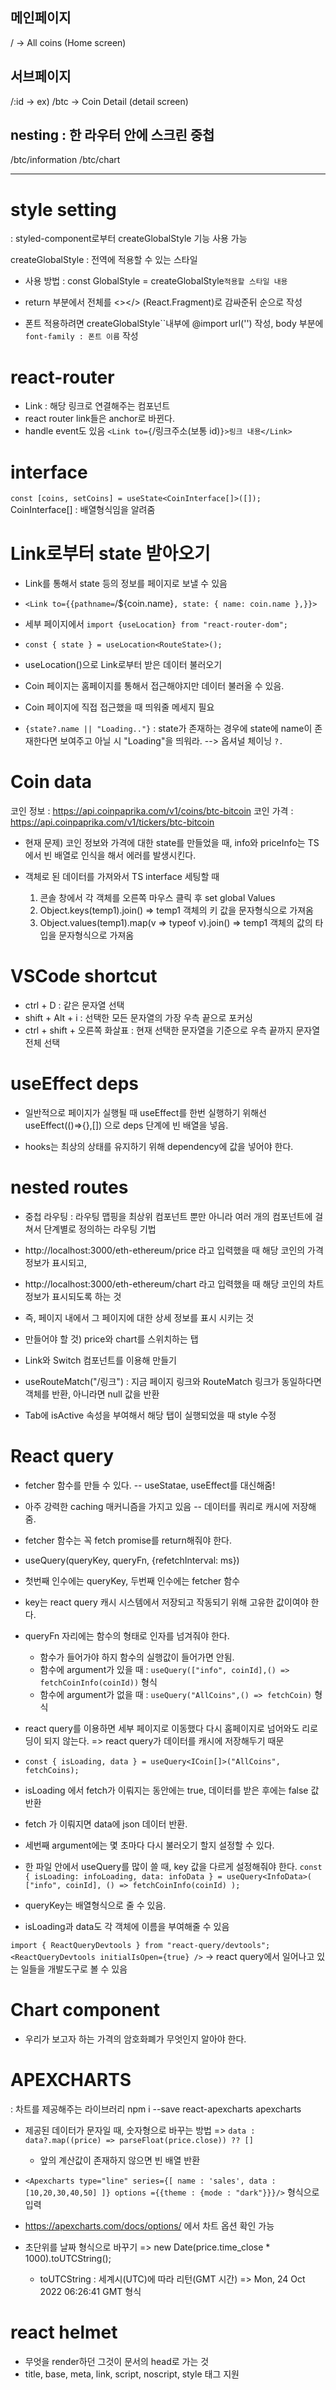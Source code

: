 ## 메인페이지

/ -> All coins (Home screen)

## 서브페이지

/:id -> ex) /btc -> Coin Detail (detail screen)

## nesting : 한 라우터 안에 스크린 중첩

/btc/information
/btc/chart

---

# style setting

: styled-component로부터 createGlobalStyle 기능 사용 가능

createGlobalStyle : 전역에 적용할 수 있는 스타일

- 사용 방법 : const GlobalStyle = createGlobalStyle`적용할 스타일 내용`
- return 부분에서 전체를 <></> (React.Fragment)로 감싸준뒤 <GlobalStyle /><Router /> 순으로 작성

- 폰트 적용하려면 createGlobalStyle``내부에 @import url('') 작성, body 부분에`font-family : 폰트 이름` 작성

# react-router

- Link : 해당 링크로 연결해주는 컴포넌트
- react router link들은 anchor로 바뀐다.
- handle event도 있음
  `<Link to={`/링크주소(보통 id)`}>링크 내용</Link>`

# interface

`const [coins, setCoins] = useState<CoinInterface[]>([]);`
CoinInterface[] : 배열형식임을 알려줌

# Link로부터 state 받아오기

- Link를 통해서 state 등의 정보를 페이지로 보낼 수 있음
- `<Link to={{pathname=`/${coin.name}`, state: { name: coin.name },}}>`
- 세부 페이지에서 `import {useLocation} from "react-router-dom";`
- `const { state } = useLocation<RouteState>();`
- useLocation()으로 Link로부터 받은 데이터 불러오기

- Coin 페이지는 홈페이지를 통해서 접근해야지만 데이터 불러올 수 있음.
- Coin 페이지에 직접 접근했을 때 띄워줄 메세지 필요
- `{state?.name || "Loading.."}` : state가 존재하는 경우에 state에 name이 존재한다면 보여주고 아닐 시 "Loading"을 띄워라. --> 옵셔널 체이닝 `?.`

# Coin data

코인 정보 : https://api.coinpaprika.com/v1/coins/btc-bitcoin
코인 가격 : https://api.coinpaprika.com/v1/tickers/btc-bitcoin

- 현재 문제) 코인 정보와 가격에 대한 state를 만들었을 때, info와 priceInfo는 TS에서 빈 배열로 인식을 해서 에러를 발생시킨다.

- 객체로 된 데이터를 가져와서 TS interface 세팅할 때
  1. 콘솔 창에서 각 객체를 오른쪽 마우스 클릭 후 set global Values
  2. Object.keys(temp1).join() => temp1 객체의 키 값을 문자형식으로 가져옴
  3. Object.values(temp1).map(v => typeof v).join() => temp1 객체의 값의 타입을 문자형식으로 가져옴

# VSCode shortcut

- ctrl + D : 같은 문자열 선택
- shift + Alt + i : 선택한 모든 문자열의 가장 우측 끝으로 포커싱
- ctrl + shift + 오른쪽 화살표 : 현재 선택한 문자열을 기준으로 우측 끝까지 문자열 전체 선택

# useEffect deps

- 일반적으로 페이지가 실행될 때 useEffect를 한번 실행하기 위해선 useEffect(()=>{},[]) 으로 deps 단계에 빈 배열을 넣음.

- hooks는 최상의 상태를 유지하기 위해 dependency에 값을 넣어야 한다.

# nested routes

- 중첩 라우팅 : 라우팅 맵핑을 최상위 컴포넌트 뿐만 아니라 여러 개의 컴포넌트에 걸쳐서 단계별로 정의하는 라우팅 기법

- http://localhost:3000/eth-ethereum/price 라고 입력했을 때 해당 코인의 가격 정보가 표시되고,
- http://localhost:3000/eth-ethereum/chart 라고 입력했을 때 해당 코인의 차트 정보가 표시되도록 하는 것

- 즉, 페이지 내에서 그 페이지에 대한 상세 정보를 표시 시키는 것

- 만들어야 할 것) price와 chart를 스위치하는 탭
- Link와 Switch 컴포넌트를 이용해 만들기

- useRouteMatch("/링크") : 지금 페이지 링크와 RouteMatch 링크가 동일하다면 객체를 반환, 아니라면 null 값을 반환
- Tab에 isActive 속성을 부여해서 해당 탭이 실행되었을 때 style 수정

# React query

- fetcher 함수를 만들 수 있다. -- useStatae, useEffect를 대신해줌!
- 아주 강력한 caching 매커니즘을 가지고 있음 -- 데이터를 쿼리로 캐시에 저장해줌.

- fetcher 함수는 꼭 fetch promise를 return해줘야 한다.

- useQuery(queryKey, queryFn, {refetchInterval: ms})
- 첫번째 인수에는 queryKey, 두번째 인수에는 fetcher 함수
- key는 react query 캐시 시스템에서 저장되고 작동되기 위해 고유한 값이여야 한다.

- queryFn 자리에는 함수의 형태로 인자를 넘겨줘야 한다.
  - 함수가 들어가야 하지 함수의 실행값이 들어가면 안됨.
  - 함수에 argument가 있을 때 : `useQuery(["info", coinId],() => fetchCoinInfo(coinId))` 형식
  - 함수에 argument가 없을 때 : `useQuery("AllCoins",() => fetchCoin)` 형식
- react query를 이용하면 세부 페이지로 이동했다 다시 홈페이지로 넘어와도 리로딩이 되지 않는다.
  => react query가 데이터를 캐시에 저장해두기 때문
- `const { isLoading, data } = useQuery<ICoin[]>("AllCoins", fetchCoins);`
- isLoading 에서 fetch가 이뤄지는 동안에는 true, 데이터를 받은 후에는 false 값 반환
- fetch 가 이뤄지면 data에 json 데이터 반환.
- 세번째 argument에는 몇 초마다 다시 불러오기 할지 설정할 수 있다.

- 한 파일 안에서 useQuery를 많이 쓸 때, key 값을 다르게 설정해줘야 한다.
  `const { isLoading: infoLoading, data: infoData } = useQuery<InfoData>( ["info", coinId], () => fetchCoinInfo(coinId) );`
- queryKey는 배열형식으로 줄 수 있음.
- isLoading과 data도 각 객체에 이름을 부여해줄 수 있음

`import { ReactQueryDevtools } from "react-query/devtools";`
`<ReactQueryDevtools initialIsOpen={true} />`
-> react query에서 일어나고 있는 일들을 개발도구로 볼 수 있음

# Chart component

- 우리가 보고자 하는 가격의 암호화폐가 무엇인지 알아야 한다.

# APEXCHARTS

: 차트를 제공해주는 라이브러리
npm i --save react-apexcharts apexcharts

- 제공된 데이터가 문자일 때, 숫자형으로 바꾸는 방법
  => `data : data?.map((price) => parseFloat(price.close)) ?? []`
  - 앞의 계산값이 존재하지 않으면 빈 배열 반환
- `<Apexcharts type="line" series={[ name : 'sales', data : [10,20,30,40,50] ]} options ={{theme : {mode : "dark"}}}/>` 형식으로 입력

- https://apexcharts.com/docs/options/ 에서 차트 옵션 확인 가능

- 초단위를 날짜 형식으로 바꾸기
  => new Date(price.time_close \* 1000).toUTCString();
  - toUTCString : 세계시(UTC)에 따라 리턴(GMT 시간) => Mon, 24 Oct 2022 06:26:41 GMT 형식

# react helmet

- 무엇을 render하던 그것이 문서의 head로 가는 것
- title, base, meta, link, script, noscript, style 태그 지원
